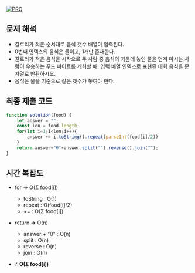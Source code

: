 [![PRO]][Link]

## 문제 해석

-  칼로리가 적은 순서대로 음식 갯수 배열이 입력된다.
-  0번째 인덱스의 음식은 물이고, 1개만 존재한다.
-  칼로리가 적은 음식을 시작으로 두 사람 중 음식의 가운데 놓인 물을 먼저 마시는 사람이 우승하는 푸드 파이트를 개최할 때, 입력 배열 인덱스로 표현된 대회 음식을 문자열로 반환하시오.
-  음식은 물을 기준으로 같은 갯수가 놓여야 한다.

## 최종 제출 코드

```js
function solution(food) {
    let answer = "";
    const len = food.length;
    for(let i=1;i<len;i++){
        answer += i.toString().repeat(parseInt(food[i]/2))
    }
    return answer+"0"+answer.split("").reverse().join("");
}
```

## 시간 복잡도

- for => O(Σ food[i])
  - toString : O(1)
  - repeat : O(food[i]/2)
  - += : O(Σ food[i])
- return => O(n)
  - answer + "0" : O(n)
  - split : O(n)
  - reverse : O(n)
  - join : O(n)

-   **∴ O(Σ food[i])**

<!---------------------------------------------------------------------------->

[PRO]: https://github.com/GoSSaChin/algorithm-js/assets/107768516/67c43b52-bc3f-4571-a249-5519021afbb0
[Link]: https://school.programmers.co.kr/learn/courses/30/lessons/134240

